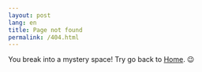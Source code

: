 ```yaml
---
layout: post
lang: en
title: Page not found
permalink: /404.html
---
```


You break into a mystery space! Try go back to [Home](/). :wink: